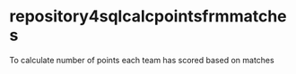 # repository4sqlcalcpointsfrmmatches
To calculate number of points each team has scored based on matches
